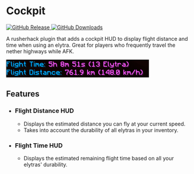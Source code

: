 # Cockpit
[![GitHub Release](https://img.shields.io/github/v/release/TehPicix/rusherhack-Cockpit?style=for-the-badge)
![GitHub Downloads](https://img.shields.io/github/downloads/TehPicix/rusherhack-Cockpit/total?style=for-the-badge&color=green&link=https%3A%2F%2Fgithub.com%2FTehPicix%2Frusherhack-Cockpit%2Freleases%2Flatest)](https://github.com/TehPicix/rusherhack-Cockpit/releases/latest)

A rusherhack plugin that adds a cockpit HUD to display flight distance and time when using an elytra. Great for players who frequently travel the nether highways while AFK.

![Preview](.github/static/Screenshot-2025-08-27-131236.png)

## Features
- ### Flight Distance HUD
  * Displays the estimated distance you can fly at your current speed.
  * Takes into account the durability of all elytras in your inventory.

- ### Flight Time HUD 
  * Displays the estimated remaining flight time based on all your elytras' durability.
